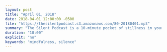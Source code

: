 ```yaml
---
layout: post
title: "April 01, 2018"
date: 2018-04-01 12:00:00 -0500
file: "https://thesilentpodcast.s3.amazonaws.com/80-20180401.mp3"
summary: "The Silent Podcast is a 10-minute pocket of stillness in your day. Listen to it at a set time every day, in the middle of a busy commute, or when you simply need a break from all of the hustle and bustle of distraction around you."
duration: "10:00"
explicit: "no"
keywords: "mindfulness, silence"
---
```

